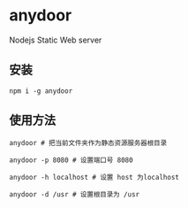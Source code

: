 # anydoor
Nodejs Static Web server

## 安装
```
npm i -g anydoor
```

## 使用方法
```
anydoor # 把当前文件夹作为静态资源服务器根目录

anydoor -p 8080 # 设置端口号 8080

anydoor -h localhost # 设置 host 为localhost

anydoor -d /usr # 设置根目录为 /usr
```
